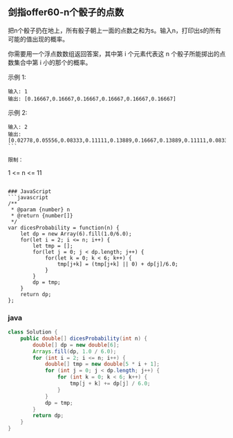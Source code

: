 ## 剑指offer60-n个骰子的点数

把n个骰子扔在地上，所有骰子朝上一面的点数之和为s。输入n，打印出s的所有可能的值出现的概率。

你需要用一个浮点数数组返回答案，其中第 i 个元素代表这 n 个骰子所能掷出的点数集合中第 i 小的那个的概率。

示例 1:
```
输入: 1
输出: [0.16667,0.16667,0.16667,0.16667,0.16667,0.16667]
```

示例 2:
```
输入: 2
输出: [0.02778,0.05556,0.08333,0.11111,0.13889,0.16667,0.13889,0.11111,0.08333,0.05556,0.02778]
``` 

限制：
```
1 <= n <= 11
```

### JavaScript
```javascript
/**
 * @param {number} n
 * @return {number[]}
 */
var dicesProbability = function(n) {
    let dp = new Array(6).fill(1.0/6.0);
    for(let i = 2; i <= n; i++) {
        let tmp = [];
        for(let j = 0; j < dp.length; j++) {
            for(let k = 0; k < 6; k++) {
                tmp[j+k] = (tmp[j+k] || 0) + dp[j]/6.0;
            }
        }
        dp = tmp;
    }
    return dp;
};
```

### java
```java
class Solution {
    public double[] dicesProbability(int n) {
        double[] dp = new double[6];
        Arrays.fill(dp, 1.0 / 6.0);
        for (int i = 2; i <= n; i++) {
            double[] tmp = new double[5 * i + 1];
            for (int j = 0; j < dp.length; j++) {
                for (int k = 0; k < 6; k++) {
                    tmp[j + k] += dp[j] / 6.0;
                }
            }
            dp = tmp;
        }
        return dp;
    }
}
```